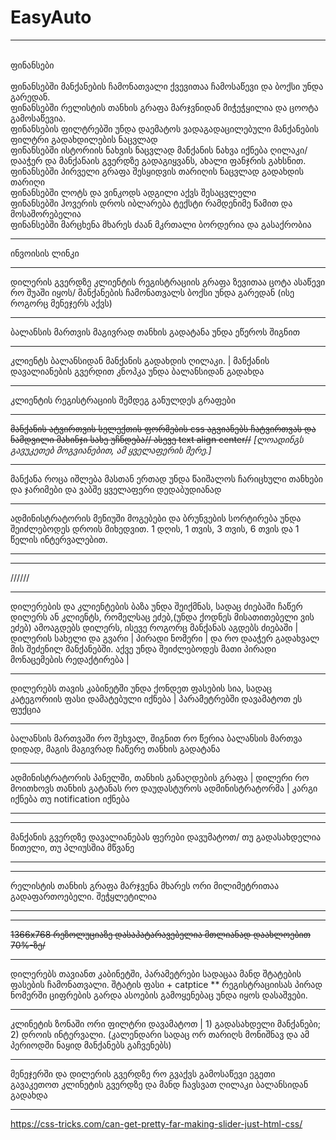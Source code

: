 # EasyAuto

****
<br> ფინანსები <br>
<br> ფინანსებში მანქანების ჩამონათვალი ქვევითაა ჩამოსაწევი და ბოქსი უნდა გარედან.
<br> ფინანსებში რელისტის თანხის გრაფა მარჯვნიდან მიჭეჭყილია და ცოოტა გამოსაწევია.
<br> ფინანსების ფილტრებში უნდა დაემატოს ვადაგადაცილებული მანქანების ფილტრი გადახდილების ნაცვლად
<br> ფინანსებში ისტორიის ნახვის ნაცვლად მანქანის ნახვა იქნება ღილაკი/ დააჭერ და მანქანაის გვერდზე გადაგიყვანს, ახალი ფანჯრის გახსნით.
<br> ფინანსებში პირველი გრაფა შესყიდვის თარიღის ნაცვლად გადახდის თარიღი
<br> ფინანსებში ლოტს და ვინკოდს ადგილი აქვს შესაცვლელი
<br> ფინანსებში ჰოვერის დროს იბლარება ტექსტი რამდენიმე წამით და მოსაშორებელია
<br> ფინანსებში მარცხენა მხარეს ძაან მკრთალი ბორდერია და გასაქრობია

****
ინვოისის ლინკი
****

დილერის გვერდზე კლიენტის რეგისტრაციის გრაფა ზევითაა ცოტა ასაწევი რო შუაში იყოს/ მანქანების ჩამონათვალს ბოქსი უნდა გარედან (ისე როგორც მენეჯერს აქვს) 


****
ბალანსის მართვის მაგივრად თანხის გადატანა უნდა ეწეროს შიგნით
****
კლიენტს ბალანსიდან მანქანის გადახდის ღილაკი. | მანქანის დავალიანების გვერდით კნოპკა უნდა ბალანსიდან გადახდა
*****
კლიენტის რეგისტრაციის შემდეგ განულდეს გრაფები
***********************
<s>მანქანის ატვირთვის სელექთის ფორმების css აგვიანებს ჩატვირთვას და ნამდვილი მახინჯი სახე უჩნდება// ასევე text align center//</s>
<i>[ლოადინგს გავუკეთებ მოგვიანებით, ამ ყველაფერის მერე.]</i>
*******
მანქანა როცა იშლება მასთან ერთად უნდა წაიშალოს ჩარიცხული თანხები და ჯარიმები და ვაბშე ყველაფერი დედაბუდიანად
**************
ადმინისტრატორის მენიუში მოგებები და ბრუნვების სორტირება უნდა შეიძლებოდეს დროის მიხედვით. 1 დღის, 1 თვის, 3 თვის, 6 თვის და 1 წელის ინტერვალებით.
***

**********
//////
*********
დილერების  და კლიენტების ბაზა უნდა შეიქმნას, სადაც ძიებაში ჩაწერ დილერს ან კლიენტს, რომელსაც ეძებ,(უნდა ქოდნეს მისათითებელი ვის ეძებ)
ამოაგდებს დილერს, ისევე როგორც მანქანას აგდებს ძიებაში | დილერის სახელი და გვარი | პირადი ნომერი | და რო დააჭერ გადახვალ მის შეძენილ მანქანებში. აქვე უნდა შეიძლებოდეს მათი პირადი მონაცემების რედაქტირება |
****
დილერებს თავის კაბინეტში უნდა ქონდეთ ფასების სია, სადაც კატეგორიის ფასი დამატებული იქნება | პარამეტრებში დავამატოთ ეს ფუქცია
*****
ბალანსის მართვაში რო შეხვალ, შიგნით რო წერია ბალანსის მართვა დიდად, მაგის მაგივრად ჩაწერე თანხის გადატანა
****
ადმინისტრატორის პანელში, თანხის განაღდების გრაფა | დილერი რო მოითხოვს თანხის გატანას რო დაუდასტუროს ადმინისტრატორმა | კარგი იქნება თუ notification იქნება
***

***

მანქანის გვერდზე დავალიანებას ფერები დავუმატოთ/ თუ გადასახდელია წითელი, თუ პლიუსშია მწვანე

***


***

რელისტის თანხის გრაფა მარჯვენა მხარეს ორი მილიმეტრითაა გადაფართოებელი. შეჭყლეტილია
****

****

<s>1366x768 რეზოლუციაზე დასაპატარავებელია მთლიანად დაახლოებით 70%-ზე/ </s>

****

დილერებს თავიანთ კაბინეტში, პარამეტრები სადაცაა მანდ  შტატების ფასების ჩამონათვალი. შტატის ფასი + catptice
**
რეგისტრაციისას პირად ნომერში ციფრების გარდა ასოების გამოყენებაც უნდა იყოს დასაშვები.

****
კლინეტის ზონაში ორი ფილტრი დავამატოთ | 1) გადასახდელი მანქანები; 2) დროის ინტერვალი. (კალენდარი სადაც ორ თარიღს მონიშნავ და ამ პერიოდში ნაყიდ მანქანებს გაჩვენებს)
****
მენეჯერში და დილერის გვერდზე რო გვაქვს გამოსაწევი ეგეთი გავაკეთოთ კლინეტის გვერდზე და მანდ ჩავსვათ ღილაკი  ბალანსიდან გადახდა
***
https://css-tricks.com/can-get-pretty-far-making-slider-just-html-css/
